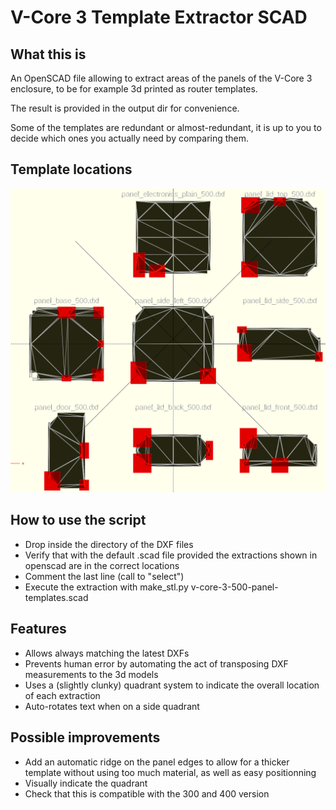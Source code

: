 # V-Core 3 Template Extractor SCAD

## What this is

An OpenSCAD file allowing to extract areas of the panels of the V-Core 3 enclosure, to be for example 3d printed as router templates.

The result is provided in the output dir for convenience.

Some of the templates are redundant or almost-redundant, it is up to you to decide which ones you actually need by comparing them.

## Template locations

![locations](template-locations.png)

## How to use the script

  - Drop inside the directory of the DXF files
  - Verify that with the default .scad file provided the extractions shown in openscad are in the correct locations
  - Comment the last line (call to "select")
  - Execute the extraction with make_stl.py v-core-3-500-panel-templates.scad

## Features

  - Allows always matching the latest DXFs
  - Prevents human error by automating the act of transposing DXF measurements to the 3d models
  - Uses a (slightly clunky) quadrant system to indicate the overall location of each extraction
  - Auto-rotates text when on a side quadrant
  
## Possible improvements

  - Add an automatic ridge on the panel edges to allow for a thicker template without using too much material, as well as easy positionning
  - Visually indicate the quadrant
  - Check that this is compatible with the 300 and 400 version

